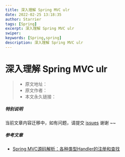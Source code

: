 ```yaml
---
title: 深入理解 Spring MVC ulr
date: 2022-02-25 13:18:35
author: Starrier
tags: [Spring]
excerpt: 深入理解 Spring MVC ulr
swiper:
keywords: [Spring,spring]
description: 深入理解 Spring MVC ulr
---
```


# 深入理解 Spring MVC ulr

> * 原文地址：[]()
> * 原文作者：[]()
> * 本文永久链接：[]()

##### **特别说明**

当前文章内容迁移中，如有问题，请提交 [issues](https://github.com/Starrier/starrier.github.io/issues) 谢谢 ~~

##### 参考文章

- [Spring MVC源码解析：各种类型Handler的注册和查找](https://blog.csdn.net/zzti_erlie/article/details/106168046)
